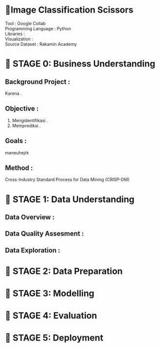 # 📔**Image Classification Scissors**
Tool : Google Collab <br>
Programming Language : Python <br>
Libraries : <br>
Visualization : <br>
Source Dataset : Rakamin Academy <br>

# 📂 STAGE 0: Business Understanding
## Background Project :
Karena .

## Objective :
1. Mengidentifikasi .
2. Memprediksi .

## Goals :
maneuhejrk

## Method :
Cross-Industry Standard Process for Data Mining (CRISP-DM)
<br>

# 📂 STAGE 1: Data Understanding
## Data Overview :

## Data Quality Assesment :

## Data Exploration :

# 📂 STAGE 2: Data Preparation

# 📂 STAGE 3: Modelling

# 📂 STAGE 4: Evaluation

# 📂 STAGE 5: Deployment

